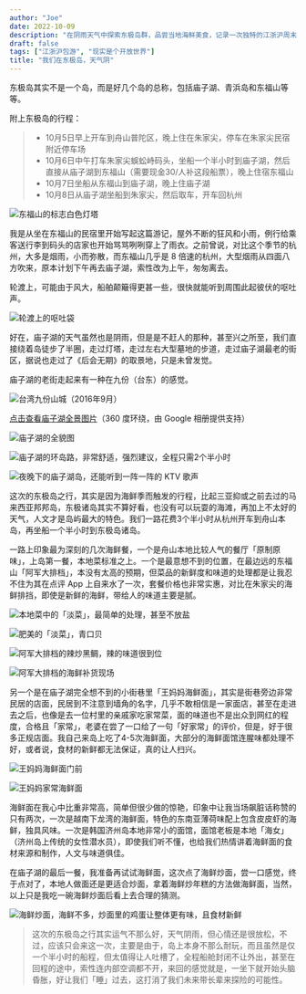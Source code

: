 ```yaml
---
author: "Joe"
date: 2022-10-09
description: "在阴雨天气中探索东极岛群，品尝当地海鲜美食，记录一次独特的江浙沪周末之旅"
draft: false
tags: ["江浙沪包游", "现实是个开放世界"]
title: "我们在东极岛，天气阴"
---
```


东极岛其实不是一个岛，而是好几个岛的总称，包括庙子湖、青浜岛和东福山等等。

附上东极岛的行程：
> - 10月5日早上开车到舟山普陀区，晚上住在朱家尖，停车在朱家尖民宿附近停车场
> - 10月6日中午打车朱家尖蜈蚣峙码头，坐船一个半小时到庙子湖，然后直接从庙子湖到东福山（需要现金30/人补这段船票），晚上住宿东福山
> - 10月7日坐船从东福山到庙子湖，晚上住庙子湖
> - 10月8日从庙子湖坐船到朱家尖，然后取车，开车回杭州

![东福山的标志白色灯塔](/images/posts/dongji-island-tour-2022/lighthouse.webp)

我是从坐在东福山的民宿里开始写起这篇游记，屋外不断的狂风和小雨，例行给乘客送行李到码头的店家也开始骂骂咧咧穿上了雨衣。之前曾说，对比这个季节的杭州，大多是烟雨，小而弥散，而东福山几乎是 8 倍速的杭州，大型烟雨从四面八方吹来，原本计划下午再去庙子湖，索性改为上午，匆匆离去。

轮渡上，可能由于风大，船舶颠簸得更甚一些，很快就能听到周围此起彼伏的呕吐声。

![轮渡上的呕吐袋](/images/posts/dongji-island-tour-2022/seasick.webp)

好在，庙子湖的天气虽然也是阴雨，但是是不赶人的那种，甚至兴之所至，我们直接绕着岛徒步了半圈，走过灯塔，走过左右大型墓地的步道，走过庙子湖最老的街区，据说也走过了《后会无期》的取景地，只是未曾发觉。

庙子湖的老街走起来有一种在九份（台东）的感觉。

![台湾九份山城（2016年9月）](/images/posts/dongji-island-tour-2022/jiufen-2016.webp)

[点击查看庙子湖全景图片](https://photos.app.goo.gl/cDMeATy6xt3jiMiC8)（360 度环绕，由 Google 相册提供支持）

![庙子湖的全貌图](/images/posts/dongji-island-tour-2022/miaozi-lake-overview.webp)

![庙子湖的环岛路，非常舒适，强烈建议，全程只需2个半小时](/images/posts/dongji-island-tour-2022/miaozi-lake-road.webp)

![夜晚下的庙子湖岛，还能听到一阵一阵的 KTV 歌声](/images/posts/dongji-island-tour-2022/miaozi-lake-night.webp)

这次的东极岛之行，其实是因为海鲜季而触发的行程，比起三亚抑或之前去过的马来西亚邦邦岛，东极诸岛其实不算好看，也没有可以玩耍的海滩，再加上不太好的天气，人文才是岛屿最大的特色。我们一路花费3个半小时从杭州开车到舟山本岛，再坐船一个半小时到东极岛诸岛。

一路上印象最为深刻的几次海鲜餐，一个是舟山本地比较人气的餐厅「原制原味」，上岛第一餐，本地菜标准之上。一个是最意想不到的位置，在最边远的东福山「阿军大排档」，本没有太高的预期，但菜品的新鲜度和味道的处理都是让我忍不住为其在点评 App 上自来水了一次，套餐价格也非常实惠，对比在朱家尖的海鲜排挡，即使是新鲜的海鲜，带给人的味道主要是腻。

![本地菜中的「淡菜」，最简单的处理，甚至不放盐](/images/posts/dongji-island-tour-2022/mussels.webp)

![肥美的「淡菜」，青口贝](/images/posts/dongji-island-tour-2022/green-mussels.webp)

![阿军大排档的辣炒黑鲷，辣的味道很到位](/images/posts/dongji-island-tour-2022/spicy-fish.webp)

![阿军大排档的海鲜补货现场](/images/posts/dongji-island-tour-2022/seafood-supply.webp)

另一个是在庙子湖完全想不到的小街巷里「王妈妈海鲜面」，其实是街巷旁边非常民居的店面，民居到不注意到墙角的名字，几乎不敢相信是一家面店，甚至在走进去之后，也像是去一位村里的亲戚家吃家常菜，面的味道也不是出众到网红的程度，合格且「家常」，老婆在尝了一口给了一句「好家常」的评价，但是，好于很多正规店面。我自己来岛上吃了4-5次海鲜面，大部分的海鲜面馆连腥味都处理不好，或者说，食材的新鲜都无法保证，真的让人扫兴。

![王妈妈海鲜面门前](/images/posts/dongji-island-tour-2022/wangmama-restaurant.webp)

![王妈妈家常海鲜面](/images/posts/dongji-island-tour-2022/wangmama-seafood-noodles.webp)

海鲜面在我心中比重非常高，简单但很少做的惊艳，印象中让我当场飙脏话称赞的只有两次，一次是越南下龙湾的海鲜面，特色的东南亚薄荷味配上包含皮皮虾的海鲜，独具风味。一次是韩国济州岛本地非常小的面馆，面馆老板是本地「海女」（济州岛上传统的女性潜水员），即使我们听不懂，也给我们热情讲着海鲜面的食材来源和制作，人文与味道俱佳。

在庙子湖的最后一餐，我准备再试试海鲜面，这次点了海鲜炒面，尝一口感觉，终于点对了，本地人做面还是更适合炒面，拿着海鲜炒年糕的方法做海鲜面，当然，以上只是我吃一碗海鲜炒面后看上去合理的猜测。

![海鲜炒面，海鲜不多，炒面里的鸡蛋让整体更有味，且食材新鲜](/images/posts/dongji-island-tour-2022/fried-seafood-noodles.webp)

> 这次的东极岛之行其实运气不那么好，天气阴雨，但心情还是很放松，不过，应该只会来这一次，主要是由于，岛上本身不那么耐玩，而且虽然是仅一个半小时的船程，但太值得让人吐槽了，全程船舱封闭不让外出，甚至在回程的途中，索性连内部空调都不开，来回的感觉就是，一坐下就开始头脑昏胀，好让我们「睡」过去，这打消了我们未来带长辈来探险的可能性。 